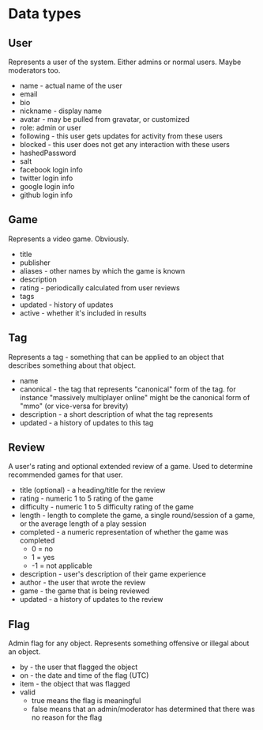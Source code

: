 # Data types

## User

Represents a user of the system. Either admins or normal users. Maybe moderators too.

* name - actual name of the user
* email
* bio
* nickname - display name
* avatar - may be pulled from gravatar, or customized
* role: admin or user
* following - this user gets updates for activity from these users
* blocked - this user does not get any interaction with these users
* hashedPassword
* salt
* facebook login info
* twitter login info
* google login info
* github login info

## Game

Represents a video game. Obviously.

* title
* publisher
* aliases - other names by which the game is known
* description
* rating - periodically calculated from user reviews
* tags
* updated - history of updates
* active - whether it's included in results

## Tag

Represents a tag - something that can be applied to an object that describes something about that object.

* name
* canonical - the tag that represents "canonical" form of the tag. for instance "massively multiplayer online" might be the canonical form of "mmo" (or vice-versa for brevity)
* description - a short description of what the tag represents
* updated - a history of updates to this tag

## Review

A user's rating and optional extended review of a game. Used to determine recommended games for that user.

* title (optional) - a heading/title for the review
* rating - numeric 1 to 5 rating of the game
* difficulty - numeric 1 to 5 difficulty rating of the game
* length - length to complete the game, a single round/session of a game, or the average length of a play session
* completed - a numeric representation of whether the game was completed 
  * 0 = no
  * 1 = yes
  * -1 = not applicable
* description - user's description of their game experience
* author - the user that wrote the review
* game - the game that is being reviewed
* updated - a history of updates to the review

## Flag

Admin flag for any object. Represents something offensive or illegal about an object.

* by - the user that flagged the object
* on - the date and time of the flag (UTC)
* item - the object that was flagged
* valid
  * true means the flag is meaningful
  * false means that an admin/moderator has determined that there was no reason for the flag 
